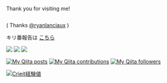 Thank you for visiting me!

<img src="https://alphabrend.sakura.ne.jp/counter/counter_image.svg" alt="">

( Thanks [@ryanlanciaux](https://github.com/ryanlanciaux/ryanlanciaux) )

キリ番報告は [こちら](https://github.com/dala00/dala00/issues/1)

![](https://img.shields.io/badge/Is%20person-NotSure-lightgrey)
![](https://img.shields.io/badge/Friend%20Count-NaN-orange)
![](https://img.shields.io/badge/Muscle-undefined-yellow)


[![My Qiita posts](https://qiita-badge.apiapi.app/s/dala00/posts.svg)](http://qiita.com/dala00)
[![My Qiita contributions](https://qiita-badge.apiapi.app/s/dala00/contributions.svg)](http://qiita.com/dala00)
[![My Qiita followers](https://qiita-badge.apiapi.app/s/dala00/followers.svg)](http://qiita.com/dala00)

[![Crieit経験値](https://ogp-vercel.vercel.app/crieit/dala00)](http://crieit.net/users/dala00)
                
